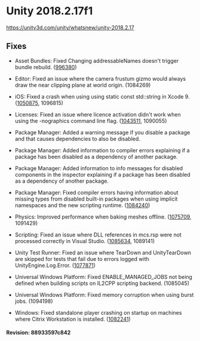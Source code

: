 # Unity 2018.2.17f1
https://unity3d.com/unity/whatsnew/unity-2018.2.17

## Fixes

<ul>
<li><p>Asset Bundles: Fixed Changing addressableNames doesn't trigger bundle rebuild. (<a href="https://issuetracker.unity3d.com/issues/changing-addressablenames-doesnt-trigger-bundle-rebuild">996380</a>)</p></li>
<li><p>Editor: Fixed an issue where the camera frustum gizmo would always draw the near clipping plane at world origin. (1084269)</p></li>
<li><p>iOS: Fixed a crash when using using static const std::string in Xcode 9. (<a href="https://issuetracker.unity3d.com/issues/ios-native-static-const-std-string-causes-crash-in-signal-sigkill-when-using-xcode-9">1050875</a>, 1096815)</p></li>
<li><p>Licenses: Fixed an issue where licence activation didn't work when using the -nographics command line flag. (<a href="https://issuetracker.unity3d.com/issues/using-nographics-causes-a-command-line-license-activation-to-fail">1043511</a>, 1090055)</p></li>
<li><p>Package Manager: Added a warning message if you disable a package and that causes dependencies to also be disabled.</p></li>
<li><p>Package Manager: Added information to compiler errors explaining if a package has been disabled as a dependency of another package.</p></li>
<li><p>Package Manager: Added information to info messages for disabled components in the inspector explaining if a package has been disabled as a dependency of another package.</p></li>
<li><p>Package Manager: Fixed compiler errors having information about missing types from disabled built-in packages when using implicit namespaces and the new scripting runtime. (<a href="https://issuetracker.unity3d.com/issues/dot-net-4-dot-x-instead-of-showing-which-package-needs-to-be-enabled-to-fix-compiler-error-general-missing-assembly-error-is-thrown">1084240</a>)</p></li>
<li><p>Physics: Improved performance when baking meshes offline. (<a href="https://issuetracker.unity3d.com/issues/excessive-load-time-or-build-time-for-high-poly-scenes-with-meshcollider">1075709</a>, 1091429)</p></li>
<li><p>Scripting: Fixed an issue where DLL references in mcs.rsp were not processed correctly in Visual Studio. (<a href="https://issuetracker.unity3d.com/issues/dll-references-in-mcs-dot-rsp-dont-trigger-errors-in-editor-only-in-vs">1085634</a>, 1089141)</p></li>
<li><p>Unity Test Runner: Fixed an issue where TearDown and UnityTearDown are skipped for tests that fail due to errors logged with UnityEngine.Log.Error. (<a href="https://issuetracker.unity3d.com/issues/testrunner-tests-are-not-torn-down-properly-when-they-fail-due-to-logging-an-error">1077871</a>)</p></li>
<li><p>Universal Windows Platform: Fixed ENABLE_MANAGED_JOBS not being defined when building scripts on IL2CPP scripting backend. (1085045)</p></li>
<li><p>Universal Windows Platform: Fixed memory corruption when using burst jobs. (1094198)</p></li>
<li><p>Windows: Fixed standalone player crashing on startup on machines where Citrix Workstation is installed. (<a href="https://issuetracker.unity3d.com/issues/unity-2018-dot-2-7f1-windows-standalone-crash-on-first-run-due-to-unityplayer-dot-dll-access-violation">1082241</a>)</p></li>
</ul>

#### Revision: 88933597c842
